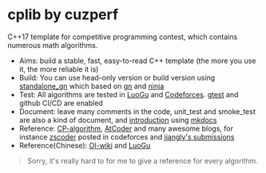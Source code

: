 # cplib by cuzperf

C++17 template for competitive programming contest, which contains numerous math algorithms.

- Aims: build a stable, fast, easy-to-read C++ template (the more you use it, the more reliable it is)
- Build: You can use head-only version or build version using [standalone_gn](https://agora-adc-artifacts.oss-accelerate.aliyuncs.com/standalone_gn_latest.zip) which based on [gn](https://gn.googlesource.com/gn/)  and [ninja](https://ninja-build.org/)
- Test: All algorithms are tested in [LuoGu](https://www.luogu.com.cn/) and [Codeforces](https://codeforces.com/). [gtest](https://github.com/google/googletest) and github CI/CD are enabled
- Document: leave many comments in the code, unit_test and smoke_test are also a kind of document, and [introduction](https://cuzperf.github.io/cplib) using [mkdocs](https://www.mkdocs.org/)
- Reference: [CP-algorithm](https://cp-algorithms.com/), [AtCoder](https://github.com/atcoder/ac-library) and many awesome blogs, for instance [zscoder](https://codeforces.com/profile/zscoder) posted in codeforces and [jiangly's submissions](https://codeforces.com/submissions/jiangly)
- Reference(Chinese): [OI-wiki](https://oi-wiki.org/) and [LuoGu](https://www.luogu.com.cn/)

> Sorry, it's really hard to for me to give a reference for every algorithm.
